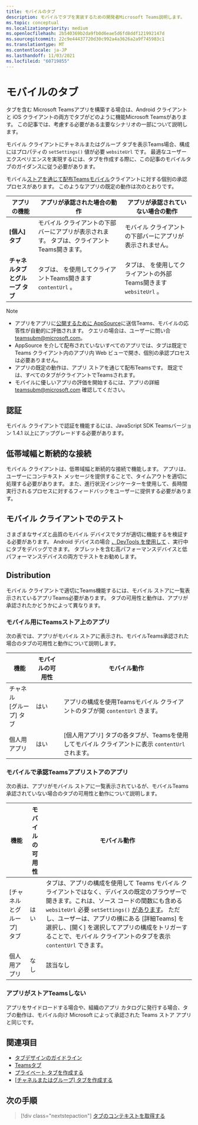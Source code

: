 ```yaml
---
title: モバイルのタブ
description: モバイルでタブを実装するための開発者Microsoft Teams説明します。
ms.topic: conceptual
ms.localizationpriority: medium
ms.openlocfilehash: 2b540369b2da9fb0d6eae5d6fd8ddf121992147d
ms.sourcegitcommit: 22c9e44437720d30c992a4a3626a2a9f745983c1
ms.translationtype: MT
ms.contentlocale: ja-JP
ms.lasthandoff: 11/03/2021
ms.locfileid: "60719855"
---
```

# <a name="tabs-on-mobile"></a>モバイルのタブ

タブを含む Microsoft Teamsアプリを構築する場合は、Android クライアントと iOS クライアントの両方でタブがどのように機能Microsoft Teamsがあります。 この記事では、考慮する必要がある主要なシナリオの一部について説明します。

モバイル クライアントにチャネルまたはグループ タブを表示Teams場合、構成にはプロパティの `setSettings()` 値が必要 `websiteUrl` です。 最適なユーザー エクスペリエンスを実現するには、タブを作成する際に、この記事のモバイルタブのガイダンスに従う必要があります。

モバイル[ストアを通じて配布Teamsモバイル](~/concepts/deploy-and-publish/appsource/publish.md)クライアントに対する個別の承認プロセスがあります。 このようなアプリの既定の動作は次のとおりです。

| **アプリの機能** | **アプリが承認された場合の動作** | **アプリが承認されていない場合の動作** |
| --- | --- | --- |
| **[個人] タブ** | モバイル クライアントの下部バーにアプリが表示されます。 タブは、クライアントTeams開きます。 | モバイル クライアントの下部バーにアプリが表示されません。 |
| **チャネルタブとグループ タブ** | タブは、 を使用してクライアントTeams開きます `contentUrl` 。 | タブは、 を使用してクライアントの外部Teams開きます `websiteUrl` 。 |

> [!NOTE]
> * アプリをアプリに[公開するために AppSource](https://appsource.microsoft.com)に送信Teams、モバイルの応答性が自動的に評価されます。 クエリの場合は、ユーザーに問い合 teamsubm@microsoft.com。
> * AppSource を介して配布されていないすべてのアプリでは、タブは既定で Teams クライアント内のアプリ内 Web ビューで開き、個別の承認プロセスは必要ありません。
> * アプリの既定の動作は、アプリ ストアを通じて配布Teamsです。 既定では、すべてのタブがクライアントでTeamsされます。
> * モバイルに優しいアプリの評価を開始するには、アプリの詳細 teamsubm@microsoft.com 確認してください。

## <a name="authentication"></a>認証

モバイル クライアントで認証を機能するには、JavaScript SDK Teamsバージョン 1.4.1 以上にアップグレードする必要があります。

## <a name="low-bandwidth-and-intermittent-connections"></a>低帯域幅と断続的な接続

モバイル クライアントは、低帯域幅と断続的な接続で機能します。 アプリは、ユーザーにコンテキスト メッセージを提供することで、タイムアウトを適切に処理する必要があります。 また、進行状況インジケーターを使用して、長時間実行されるプロセスに対するフィードバックをユーザーに提供する必要があります。

## <a name="testing-on-mobile-clients"></a>モバイル クライアントでのテスト

さまざまなサイズと品質のモバイル デバイスでタブが適切に機能するを検証する必要があります。 Android デバイスの場合 [、DevTools を使用して](~/tabs/how-to/developer-tools.md) 、実行中にタブをデバッグできます。 タブレットを含む高パフォーマンスデバイスと低パフォーマンスデバイスの両方でテストをお勧めします。

## <a name="distribution"></a>Distribution

モバイル クライアントで適切にTeams機能するには、モバイル ストアに一覧表示されているアプリTeams必要があります。 タブの可用性と動作は、アプリが承認されたかどうかによって異なります。

### <a name="apps-on-teams-store-approved-for-mobile"></a>モバイル用にTeamsストア上のアプリ

次の表では、アプリがモバイル ストアに表示され、モバイルTeams承認された場合のタブの可用性と動作について説明します。

|機能   |モバイルの可用性   |モバイル動作|
|----------|-----------|------------|
|チャネル <br /> [グループ] タブ|はい|アプリの構成を使用Teamsモバイル クライアントのタブが開 `contentUrl` きます。|
|個人用アプリ|はい|[個人用アプリ] タブの各タブが、Teamsを使用してモバイル クライアントに表示 `contentUrl` されます。|

### <a name="apps-on-teams-store-not-approved-for-mobile"></a>モバイルで承認Teamsアプリストアのアプリ

次の表は、アプリがモバイル ストアに一覧表示されているが、モバイルTeams承認されていない場合のタブの可用性と動作について説明します。

| 機能 | モバイルの可用性 | モバイル動作 |
|----------|-----------|------------|
|[チャネルとグループ] タブ|はい|タブは、アプリの構成を使用して Teams モバイル クライアントではなく、デバイスの既定のブラウザーで開きます。これは、ソース コードの関数にも含める `websiteUrl` 必要 `setSettings()` [があります](/microsoftteams/platform/tabs/how-to/using-teams-client-sdk#settings-namespace)。 ただし、ユーザーは、アプリの横にある [詳細Teams] を選択し、[開く] を選択してアプリの構成をトリガーすることで、モバイル クライアントのタブを表示 `contentUrl` できます。|
|個人用アプリ|なし|該当なし|

### <a name="apps-not-on-teams-store"></a>アプリがストアTeamsしない

アプリをサイドロードする場合や、組織のアプリ カタログに発行する場合、タブの動作は、モバイル向け Microsoft によって承認された Teams ストア アプリと同じです。

## <a name="see-also"></a>関連項目

* [タブデザインのガイドライン](~/tabs/design/tabs.md)
* [Teamsタブ](~/tabs/what-are-tabs.md)
* [プライベート タブを作成する](~/tabs/how-to/create-personal-tab.md)
* [[チャネルまたはグループ] タブを作成する](~/tabs/how-to/create-channel-group-tab.md)

## <a name="next-step"></a>次の手順

> [!div class="nextstepaction"]
> [タブのコンテキストを取得する](~/tabs/how-to/access-teams-context.md)

